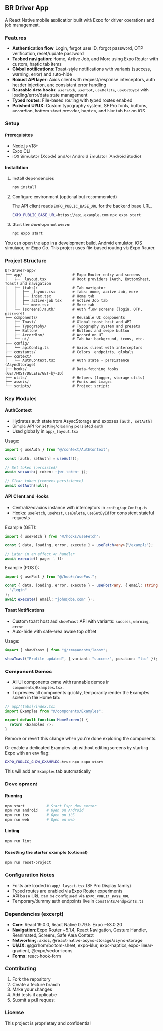 ## BR Driver App

A React Native mobile application built with Expo for driver operations and job management.

### Features

- **Authentication flow**: Login, forgot user ID, forgot password, OTP verification, reset/update password
- **Tabbed navigation**: Home, Active Job, and More using Expo Router with custom, haptic tab items
- **Global notifications**: Toast-style notifications with variants (success, warning, error) and auto-hide
- **Robust API layer**: Axios client with request/response interceptors, auth header injection, and consistent error handling
- **Reusable data hooks**: `useFetch`, `usePost`, `useDelete`, `useGetById` with loading/error/data state management
- **Typed routes**: File-based routing with typed routes enabled
- **Polished UI/UX**: Custom typography system, SF Pro fonts, buttons, accordion, bottom sheet provider, haptics, and blur tab bar on iOS

### Setup

#### Prerequisites

- Node.js v18+
- Expo CLI
- iOS Simulator (Xcode) and/or Android Emulator (Android Studio)

#### Installation

1. Install dependencies

   ```bash
   npm install
   ```

2. Configure environment (optional but recommended)

   The API client reads `EXPO_PUBLIC_BASE_URL` for the backend base URL.

   ```bash
   EXPO_PUBLIC_BASE_URL=https://api.example.com npx expo start
   ```

3. Start the development server

   ```bash
   npx expo start
   ```

You can open the app in a development build, Android emulator, iOS simulator, or Expo Go. This project uses file-based routing via Expo Router.

### Project Structure

```
br-driver-app/
├── app/                       # Expo Router entry and screens
│   ├── _layout.tsx            # Root providers (Auth, BottomSheet, Toast) and navigation
│   ├── (tabs)/                # Tab navigator
│   │   ├── _layout.tsx        # Tabs: Home, Active Job, More
│   │   ├── index.tsx          # Home tab
│   │   ├── active-job.tsx     # Active Job tab
│   │   └── more.tsx           # More tab
│   └── (screens)/auth/        # Auth flow screens (login, OTP, password)
├── components/                # Reusable UI components
│   ├── Toast/                 # Global toast host and API
│   ├── Typography/            # Typography system and presets
│   ├── Button/                # Buttons and swipe button
│   ├── Accordion/             # Accordion UI
│   └── ui/                    # Tab bar background, icons, etc.
├── config/
│   └── apiConfig.ts           # Axios client with interceptors
├── constants/                 # Colors, endpoints, globals
├── context/
│   └── AuthContext.tsx        # Auth state + persistence (AsyncStorage)
├── hooks/                     # Data-fetching hooks (GET/POST/DELETE/GET-by-ID)
├── utils/                     # Helpers (logger, storage utils)
├── assets/                    # Fonts and images
└── scripts/                   # Project scripts
```

### Key Modules

#### AuthContext

- Hydrates auth state from AsyncStorage and exposes `[auth, setAuth]`
- Simple API for setting/clearing persisted auth
- Used globally in `app/_layout.tsx`

Usage:

```typescript
import { useAuth } from "@/context/AuthContext";

const [auth, setAuth] = useAuth();

// Set token (persisted)
await setAuth({ token: "jwt-token" });

// Clear token (removes persistence)
await setAuth(null);
```

#### API Client and Hooks

- Centralized axios instance with interceptors in `config/apiConfig.ts`
- Hooks: `useFetch`, `usePost`, `useDelete`, `useGetById` for consistent stateful requests

Example (GET):

```typescript
import { useFetch } from "@/hooks/useFetch";

const { data, loading, error, execute } = useFetch<any>("/example");

// Later in an effect or handler
await execute({ page: 1 });
```

Example (POST):

```typescript
import { usePost } from "@/hooks/usePost";

const { data, loading, error, execute } = usePost<any, { email: string }>(
  "/login"
);
await execute({ email: "john@doe.com" });
```

#### Toast Notifications

- Custom toast host and `showToast` API with variants: `success`, `warning`, `error`
- Auto-hide with safe-area aware top offset

Usage:

```typescript
import { showToast } from "@/components/Toast";

showToast("Profile updated", { variant: "success", position: "top" });
```

### Component Demos

- All UI components come with runnable demos in `components/Examples.tsx`.
- To preview all components quickly, temporarily render the Examples screen in the Home tab:

```typescript
// app/(tabs)/index.tsx
import Examples from "@/components/Examples";

export default function HomeScreen() {
  return <Examples />;
}
```

Remove or revert this change when you're done exploring the components.

Or enable a dedicated Examples tab without editing screens by starting Expo with an env flag:

```bash
EXPO_PUBLIC_SHOW_EXAMPLES=true npx expo start
```

This will add an `Examples` tab automatically.

### Development

#### Running

```bash
npm start          # Start Expo dev server
npm run android    # Open on Android
npm run ios        # Open on iOS
npm run web        # Open on web
```

#### Linting

```bash
npm run lint
```

#### Resetting the starter example (optional)

```bash
npm run reset-project
```

### Configuration Notes

- Fonts are loaded in `app/_layout.tsx` (SF Pro Display family)
- Typed routes are enabled via Expo Router experiments
- API base URL can be configured via `EXPO_PUBLIC_BASE_URL`
- Temporary/dummy auth endpoints live in `constants/endpoints.ts`

### Dependencies (excerpt)

- **Core**: React 19.0.0, React Native 0.79.5, Expo ~53.0.20
- **Navigation**: Expo Router ~5.1.4, React Navigation, Gesture Handler, Reanimated, Screens, Safe Area Context
- **Networking**: axios, @react-native-async-storage/async-storage
- **UI/UX**: @gorhom/bottom-sheet, expo-blur, expo-haptics, expo-linear-gradient, @expo/vector-icons
- **Forms**: react-hook-form

### Contributing

1. Fork the repository
2. Create a feature branch
3. Make your changes
4. Add tests if applicable
5. Submit a pull request

### License

This project is proprietary and confidential.
